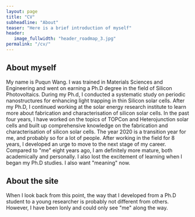 ```yaml
---
layout: page
title: "CV"
subheadline: "About"
teaser: "Here is a brief introduction of myself"
header:
   image_fullwidth: "header_roadmap_3.jpg"
permalink: "/cv/"
---
```


## About myself

My name is Puqun Wang. I was trained in Materials Sciences and Engineering and went on earning a Ph.D degree in the field of Silicon Photovoltaics. During my Ph.d, I conducted a systematic study on periodic nanostructures for enhancing light trapping in thin Silicon solar cells. After my Ph.D, I continued working at the solar energy research institute to learn more about fabrication and characterisation of silicon solar cells. In the past four years, I have worked on the topics of TOPCon and Heterojunction solar cells and built up comprehensive knowledge on the fabrication and characterisation of silicon solar cells. 
The year 2020 is a transition year for me, and probably so for a lot of people. After working in the field for 8 years, I developed an urge to move to the next stage of my career. Compared to "me" eight years ago, I am definitely more mature, both academically and personally. I also lost the excitement of learning when I began my Ph.D studies. I also want "meaning" now. 

## About the site
When I look back from this point, the way that I developed from a Ph.D student to a young researcher is probably not different from others. However, I have been lonly and could only see "me" along the way. 
